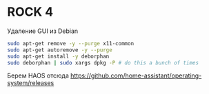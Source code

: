 # ROCK 4

Удаление GUI из Debian
```bash
sudo apt-get remove -y --purge x11-common
sudo apt-get autoremove -y --purge
sudo apt-get install -y deborphan
sudo deborphan | sudo xargs dpkg -P # do this a bunch of times
```

Берем HAOS отсюда
https://github.com/home-assistant/operating-system/releases

